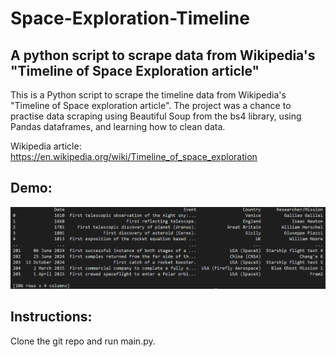# Space-Exploration-Timeline

## A python script to scrape data from Wikipedia's "Timeline of Space Exploration article"

This is a Python script to scrape the timeline data from Wikipedia's "Timeline of Space
exploration article". The project was a chance to practise data scraping using Beautiful
Soup from the bs4 library, using Pandas dataframes, and learning how to clean data.

Wikipedia article: https://en.wikipedia.org/wiki/Timeline_of_space_exploration

## Demo:
![alt text](images/demo.png)

## Instructions:
Clone the git repo and run main.py.